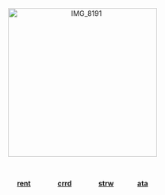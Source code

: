 <div align="center">





  
<img width="300" height="300" alt="IMG_8191" src="https://github.com/user-attachments/assets/c4699e31-9a80-4011-b9f3-ffbde9d00f38" />


⠀

**[rent](https://rentry.co/1tensiq) ⠀ ⠀ ⠀ ⠀[crrd](https://1tensiq.carrd.co) ⠀ ⠀ ⠀ ⠀[strw](https://1tensiq.straw.page)⠀  ⠀⠀  ⠀[ata](https://1tensiq.atabook.org/)**

